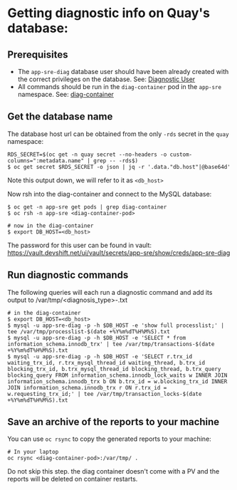 # Getting diagnostic info on Quay's database:

## Prerequisites

- The `app-sre-diag` database user should have been already created with the correct privileges on the database. See: [Diagnostic User](/docs/quay/services/database.md#diagnostic-user)
- All commands should be run in the `diag-container` pod in the `app-sre` namespace. See: [diag-container](/docs/app-sre/sop/diag-container.md)

## Get the database name

The database host url can be obtained from the only `-rds` secret in the `quay` namespace:

```shell
RDS_SECRET=$(oc get -n quay secret --no-headers -o custom-columns=":metadata.name" | grep -- -rds$)
$ oc get secret $RDS_SECRET -o json | jq -r '.data."db.host"|@base64d'
```

Note this output down, we will refer to it as `<db_host>`

Now rsh into the diag-container and connect to the MySQL database:

```shell
$ oc get -n app-sre get pods | grep diag-container
$ oc rsh -n app-sre <diag-container-pod>

# now in the diag-container
$ export DB_HOST=<db_host>
```

The password for this user can be found in vault: https://vault.devshift.net/ui/vault/secrets/app-sre/show/creds/app-sre-diag

## Run diagnostic commands

The following queries will each run a diagnostic command and add its output to /var/tmp/<diagnosis_type>-<timestamp>.txt

```shell
# in the diag-container
$ export DB_HOST=<db_host>
$ mysql -u app-sre-diag -p -h $DB_HOST -e 'show full processlist;' | tee /var/tmp/processlist-$(date +%Y%m%dT%H%M%S).txt
$ mysql -u app-sre-diag -p -h $DB_HOST -e 'SELECT * from information_schema.innodb_trx' | tee /var/tmp/transactions-$(date +%Y%m%dT%H%M%S).txt
$ mysql -u app-sre-diag -p -h $DB_HOST -e 'SELECT r.trx_id waiting_trx_id, r.trx_mysql_thread_id waiting_thread, b.trx_id blocking_trx_id, b.trx_mysql_thread_id blocking_thread, b.trx_query blocking_query FROM information_schema.innodb_lock_waits w INNER JOIN information_schema.innodb_trx b ON b.trx_id = w.blocking_trx_id INNER JOIN information_schema.innodb_trx r ON r.trx_id = w.requesting_trx_id;' | tee /var/tmp/transaction_locks-$(date +%Y%m%dT%H%M%S).txt
```

## Save an archive of the reports to your machine

You can use `oc rsync` to copy the generated reports to your machine:

```shell
# In your laptop
oc rsync <diag-container-pod>:/var/tmp/ .
```

Do not skip this step. the diag container doesn't come with a PV and the reports will be deleted on container restarts.
